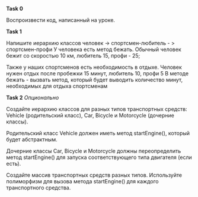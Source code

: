 **Task 0** 

Воспроизвести код, написанный на уроке.

**Task 1**

Напишите иерархию классов человек -> спортсмен-любитель - > спортсмен-профи
У человека есть метод бежать. Обычный человек бежит со скоростью 10 км, любитель 15, профи - 25;

Также у наших спортсменов есть необходимость в отдыхе. Человек нужен отдых  после пробежки 15 минут, любитель 10, профи 5
В методе бежать - вызвать метод, который будет выводить количество минут, необходимых для отдыха спортсменам


**Task 2** *Опционально*

Создайте иерархию классов для разных типов транспортных средств: Vehicle (родительский класс), Car, Bicycle и Motorcycle (дочерние классы).

Родительский класс Vehicle должен иметь метод startEngine(), который будет абстрактным.

Дочерние классы Car, Bicycle и Motorcycle должны переопределить метод startEngine() для запуска соответствующего типа двигателя (если есть).

Создайте массив транспортных средств разных типов. Используйте полиморфизм для вызова метода startEngine() для каждого транспортного средства.
















